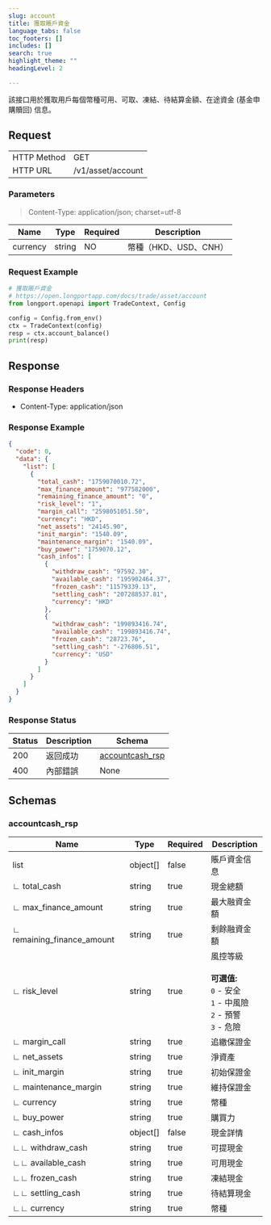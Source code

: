 ```yaml
---
slug: account
title: 獲取賬戶資金 
language_tabs: false
toc_footers: []
includes: []
search: true
highlight_theme: ""
headingLevel: 2

---
```


該接口用於獲取用戶每個幣種可用、可取、凍結、待結算金額、在途資金 (基金申購贖回) 信息。

<SDKLinks module="trade" klass="TradeContext" method="account_balance" />

## 

## Request

<table className="http-basic">
<tbody>
<tr><td className="http-basic-key">HTTP Method</td><td>GET</td></tr>
<tr><td className="http-basic-key">HTTP URL</td><td>/v1/asset/account 
</td></tr>
</tbody>
</table>

### Parameters

> Content-Type: application/json; charset=utf-8

| Name | Type | Required | Description |
|---|---|---|---|
| currency | string | NO | 幣種（HKD、USD、CNH） |

### Request Example

```python
# 獲取賬戶資金
# https://open.longportapp.com/docs/trade/asset/account
from longport.openapi import TradeContext, Config

config = Config.from_env()
ctx = TradeContext(config)
resp = ctx.account_balance()
print(resp)
```

## Response

### Response Headers

- Content-Type: application/json

### Response Example

```json
{
  "code": 0,
  "data": {
    "list": [
      {
        "total_cash": "1759070010.72",
        "max_finance_amount": "977582000",
        "remaining_finance_amount": "0",
        "risk_level": "1",
        "margin_call": "2598051051.50",
        "currency": "HKD",
        "net_assets": "24145.90",
        "init_margin": "1540.09",
        "maintenance_margin": "1540.09",
        "buy_power": "1759070.12",
        "cash_infos": [
          {
            "withdraw_cash": "97592.30",
            "available_cash": "195902464.37",
            "frozen_cash": "11579339.13",
            "settling_cash": "207288537.81",
            "currency": "HKD"
          },
          {
            "withdraw_cash": "199893416.74",
            "available_cash": "199893416.74",
            "frozen_cash": "28723.76",
            "settling_cash": "-276806.51",
            "currency": "USD"
          }
        ]
      }
    ]
  }
}
```

### Response Status

| Status | Description | Schema |
|---|---|---|
| 200 | 返回成功 | [accountcash_rsp](#schemaaccountcash_rsp) |
| 400 | 內部錯誤 | None |

<aside className="success">
</aside>

## Schemas

### accountcash_rsp

<a id="schemaaccountcash_rsp"></a>
<a id="schemaaccountcash_rsp"></a>

|Name|Type|Required|Description|
|---|---|---|---|
|list|object[]|false|賬戶資金信息|
|∟ total_cash|string|true|現金總額|
|∟ max_finance_amount|string|true|最大融資金額|
|∟ remaining_finance_amount|string|true|剩餘融資金額|
|∟ risk_level|string|true|風控等級  <br/> <br/> <b>可選值:</b><br/> `0` - 安全  <br/> `1` - 中風險<br/> `2` - 預警<br/> `3` - 危險|
|∟ margin_call|string|true|追繳保證金|
|∟ net_assets|string|true|淨資產|
|∟ init_margin|string|true|初始保證金|
|∟ maintenance_margin|string|true|維持保證金|
|∟ currency|string|true|幣種|
|∟ buy_power|string|true|購買力|
|∟ cash_infos|object[]|false|現金詳情|
|∟∟ withdraw_cash|string|true|可提現金|
|∟∟ available_cash|string|true|可用現金|
|∟∟ frozen_cash|string|true|凍結現金|
|∟∟ settling_cash|string|true|待結算現金|
|∟∟ currency|string|true|幣種|

